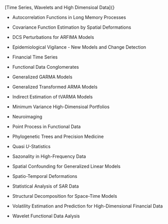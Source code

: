 [Time Series, Wavelets and High Dimensioal Data]{}

-   Autocorrelation Functions in Long Memory Processes

-   Covariance Function Estimation by Spatial Deformations

-   DCS Perturbations for ARFIMA Models

-   Epidemiological Vigilance - New Models and Change Detection

-   Financial Time Series

-   Functional Data Conglomerates

-   Generalized GARMA Models

-   Generalized Transformed ARMA Models

-   Indirect Estimation of tVARMA Models

-   Minimum Variance High-Dimensioal Portfolios

-   Neuroimaging

-   Point Process in Functional Data

-   Phylogenetic Trees and Precision Medicine

-   Quasi $U$-Statistics

-   Sazonality in High-Frequency Data

-   Spatial Confounding for Generalized Linear Models

-   Spatio-Temporal Deformations

-   Statistical Analysis of SAR Data

-   Structural Decomposition for Space-Time Models

-   Volatility Estimation and Prediction for High-Dimensional Financial
    Data

-   Wavelet Functional Data Aalysis
